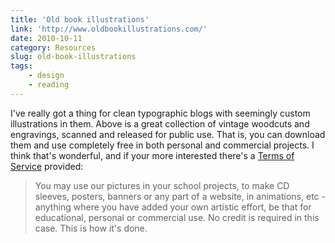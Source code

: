 ```yaml
---
title: 'Old book illustrations'
link: 'http://www.oldbookillustrations.com/'
date: 2010-10-11
category: Resources
slug: old-book-illustrations
tags:
    - design
    - reading
---
```


I've really got a thing for clean typographic blogs with seemingly custom illustrations in them.
Above is a great collection of vintage woodcuts and engravings, scanned and released for public use.
That is, you can download them and use completely free in both personal and commercial projects. I
think that's wonderful, and if your more interested there's a
[Terms of Service](http://www.oldbookillustrations.com/pages/terms-of-use.php?lng=en) provided:

> You may use our pictures in your school projects, to make CD sleeves, posters, banners or any part
> of a website, in animations, etc - anything where you have added your own artistic effort, be that
> for educational, personal or commercial use. No credit is required in this case. This is how it's
> done.
